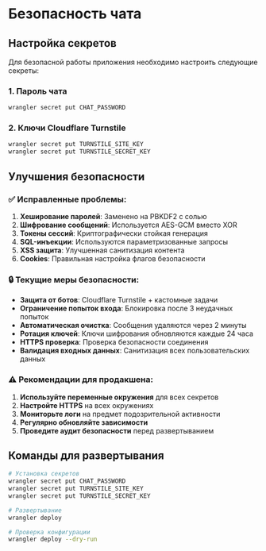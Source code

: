 # Безопасность чата

## Настройка секретов

Для безопасной работы приложения необходимо настроить следующие секреты:

### 1. Пароль чата
```bash
wrangler secret put CHAT_PASSWORD
```

### 2. Ключи Cloudflare Turnstile
```bash
wrangler secret put TURNSTILE_SITE_KEY
wrangler secret put TURNSTILE_SECRET_KEY
```

## Улучшения безопасности

### ✅ Исправленные проблемы:

1. **Хеширование паролей**: Заменено на PBKDF2 с солью
2. **Шифрование сообщений**: Используется AES-GCM вместо XOR
3. **Токены сессий**: Криптографически стойкая генерация
4. **SQL-инъекции**: Используются параметризованные запросы
5. **XSS защита**: Улучшенная санитизация контента
6. **Cookies**: Правильная настройка флагов безопасности

### 🔒 Текущие меры безопасности:

- **Защита от ботов**: Cloudflare Turnstile + кастомные задачи
- **Ограничение попыток входа**: Блокировка после 3 неудачных попыток
- **Автоматическая очистка**: Сообщения удаляются через 2 минуты
- **Ротация ключей**: Ключи шифрования обновляются каждые 24 часа
- **HTTPS проверка**: Проверка безопасности соединения
- **Валидация входных данных**: Санитизация всех пользовательских данных

### ⚠️ Рекомендации для продакшена:

1. **Используйте переменные окружения** для всех секретов
2. **Настройте HTTPS** на всех окружениях
3. **Мониторьте логи** на предмет подозрительной активности
4. **Регулярно обновляйте зависимости**
5. **Проведите аудит безопасности** перед развертыванием

## Команды для развертывания

```bash
# Установка секретов
wrangler secret put CHAT_PASSWORD
wrangler secret put TURNSTILE_SITE_KEY
wrangler secret put TURNSTILE_SECRET_KEY

# Развертывание
wrangler deploy

# Проверка конфигурации
wrangler deploy --dry-run
```
